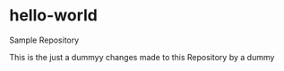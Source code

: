 # hello-world
Sample Repository


This is the just a dummyy changes made to this Repository by a dummy
